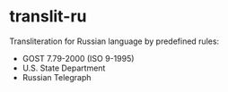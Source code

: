 # translit-ru
Transliteration for Russian language by predefined rules:
 * GOST 7.79-2000 (ISO 9-1995)
 * U.S. State Department
 * Russian Telegraph 
